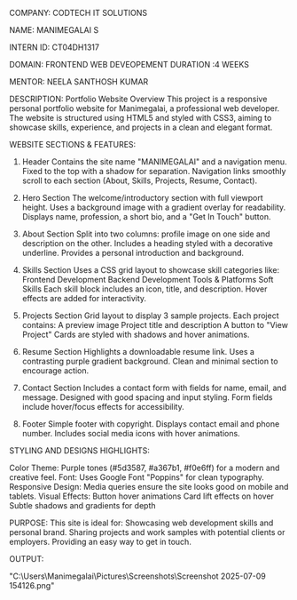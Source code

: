 COMPANY: CODTECH IT SOLUTIONS

NAME: MANIMEGALAI S

INTERN ID: CT04DH1317

DOMAIN: FRONTEND WEB DEVEOPEMENT
DURATION :4 WEEKS

MENTOR: NEELA SANTHOSH KUMAR

DESCRIPTION: Portfolio Website Overview
This project is a responsive personal portfolio website for Manimegalai, a professional web developer. The website is structured using HTML5 and styled with CSS3, aiming to showcase skills, experience, and projects in a clean and elegant format.

WEBSITE SECTIONS & FEATURES:
1. Header
Contains the site name "MANIMEGALAI" and a navigation menu.
Fixed to the top with a shadow for separation.
Navigation links smoothly scroll to each section (About, Skills, Projects, Resume, Contact).

2. Hero Section
The welcome/introductory section with full viewport height.
Uses a background image with a gradient overlay for readability.
Displays name, profession, a short bio, and a "Get In Touch" button.

3. About Section
Split into two columns: profile image on one side and description on the other.
Includes a heading styled with a decorative underline.
Provides a personal introduction and background.

4. Skills Section
Uses a CSS grid layout to showcase skill categories like:
Frontend Development
Backend Development
Tools & Platforms
Soft Skills
Each skill block includes an icon, title, and description.
Hover effects are added for interactivity.

5. Projects Section
Grid layout to display 3 sample projects.
Each project contains:
A preview image
Project title and description
A button to "View Project"
Cards are styled with shadows and hover animations.

6. Resume Section
Highlights a downloadable resume link.
Uses a contrasting purple gradient background.
Clean and minimal section to encourage action.

7. Contact Section
Includes a contact form with fields for name, email, and message.
Designed with good spacing and input styling.
Form fields include hover/focus effects for accessibility.

8. Footer
Simple footer with copyright.
Displays contact email and phone number.
Includes social media icons with hover animations.

STYLING AND DESIGNS HIGHLIGHTS:

Color Theme: Purple tones (#5d3587, #a367b1, #f0e6ff) for a modern and creative feel.
Font: Uses Google Font "Poppins" for clean typography.
Responsive Design: Media queries ensure the site looks good on mobile and tablets.
Visual Effects:
Button hover animations
Card lift effects on hover
Subtle shadows and gradients for depth

PURPOSE:
This site is ideal for:
Showcasing web development skills and personal brand.
Sharing projects and work samples with potential clients or employers.
Providing an easy way to get in touch.

OUTPUT:

"C:\Users\Manimegalai\Pictures\Screenshots\Screenshot 2025-07-09 154126.png"

